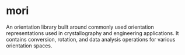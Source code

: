 # mori
An orientation library built around commonly used orientation representations used in crystallography and engineering applications. It contains conversion, rotation, and data analysis operations for various orientation spaces.
